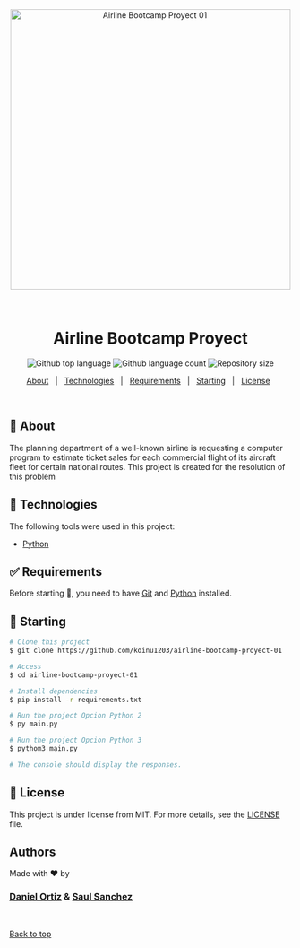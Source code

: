 <div align="center" id="top"> 
  <img style="width: 500px" src="https://i.blogs.es/939f7b/the-fly-zero-concept-1_w/1366_2000.png" alt="Airline Bootcamp Proyect 01" />

  &#xa0;

  <!-- <a href="https://airlinebootcampproyect01.netlify.app">Demo</a> -->
</div>

<h1 align="center">Airline Bootcamp Proyect</h1>

<p align="center">
  <img alt="Github top language" src="https://img.shields.io/github/languages/top/koinu1203/airline-bootcamp-proyect-01?color=56BEB8">

  <img alt="Github language count" src="https://img.shields.io/github/languages/count/koinu1203/airline-bootcamp-proyect-01?color=56BEB8">

  <img alt="Repository size" src="https://img.shields.io/github/repo-size/koinu1203/airline-bootcamp-proyect-01?color=56BEB8">

</p>


<!-- Status -->

<!-- <h4 align="center"> 
	🚧  Airline Bootcamp Proyect 01 🚀 Under construction...  🚧
</h4> 

<hr> -->

<p align="center">
  <a href="#dart-about">About</a> &#xa0; | &#xa0; 
  <a href="#rocket-technologies">Technologies</a> &#xa0; | &#xa0;
  <a href="#white_check_mark-requirements">Requirements</a> &#xa0; | &#xa0;
  <a href="#checkered_flag-starting">Starting</a> &#xa0; | &#xa0;
  <a href="#memo-license">License</a> &#xa0;
  <!-- <a href="https://github.com/{{YOUR_GITHUB_USERNAME}}" target="_blank">Author</a> -->
</p>

<br>

## :dart: About ##

 The planning department of a well-known airline is requesting a computer program to estimate ticket sales for each commercial flight of its aircraft fleet for certain national routes. This project is created for the resolution of this problem


## :rocket: Technologies ##

The following tools were used in this project:

- [Python](https://www.python.org/)

## :white_check_mark: Requirements ##

Before starting :checkered_flag:, you need to have [Git](https://git-scm.com) and [Python](https://www.python.org/) installed.

## :checkered_flag: Starting ##

```bash
# Clone this project
$ git clone https://github.com/koinu1203/airline-bootcamp-proyect-01

# Access
$ cd airline-bootcamp-proyect-01

# Install dependencies
$ pip install -r requirements.txt

# Run the project Opcion Python 2
$ py main.py

# Run the project Opcion Python 3
$ pythom3 main.py 

# The console should display the responses.
```

## :memo: License ##

This project is under license from MIT. For more details, see the [LICENSE](LICENSE.md) file.

## Authors ##
Made with :heart: by 
<h3 aling="center">
  <a href="https://github.com/koinu1203" target="_blank">Daniel Ortiz</a>
  <span> & </span>
  <a href="https://github.com/SkyscrapersTM" target="_blank"> Saul Sanchez</a>
</h3>

&#xa0;

<a href="#top">Back to top</a>
